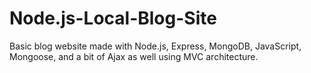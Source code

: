 # Node.js-Local-Blog-Site

Basic blog website made with Node.js, Express, MongoDB, JavaScript, Mongoose, and a bit of Ajax as well using MVC architecture.
